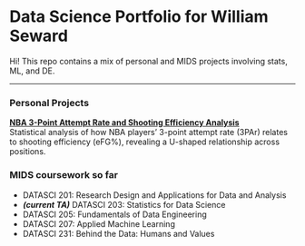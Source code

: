 # Data Science Portfolio for William Seward

Hi! This repo contains a mix of personal and MIDS projects involving stats, ML, and DE.

---

### Personal Projects

**[NBA 3-Point Attempt Rate and Shooting Efficiency Analysis](https://github.com/willsew/WS-portfolio/tree/main/personal_projects/nba-3par-efficiency-analysis)**  
  Statistical analysis of how NBA players’ 3-point attempt rate (3PAr) relates to shooting efficiency (eFG%), revealing a U-shaped relationship across positions.

### MIDS coursework so far

* DATASCI 201: Research Design and Applications for Data and Analysis
* ***(current TA)*** DATASCI 203: Statistics for Data Science
* DATASCI 205: Fundamentals of Data Engineering
* DATASCI 207: Applied Machine Learning
* DATASCI 231: Behind the Data: Humans and Values
